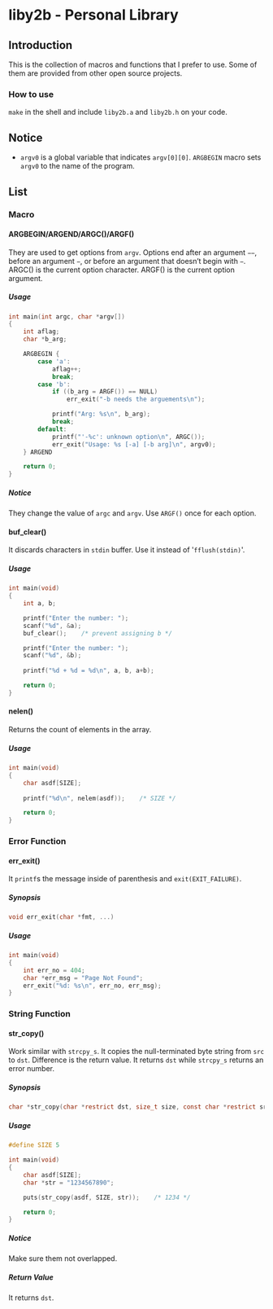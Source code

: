 liby2b - Personal Library
=========================

## Introduction
This is the collection of macros and functions that I prefer to use.
Some of them are provided from other open source projects.


### How to use
``make`` in the shell and include ``liby2b.a`` and ``liby2b.h`` on your code.


## Notice
* ``argv0`` is a global variable that indicates ``argv[0][0]``.
``ARGBEGIN`` macro sets ``argv0`` to the name of the program.

## List

### Macro

#### ARGBEGIN/ARGEND/ARGC()/ARGF()
They are used to get options from ``argv``.
Options end after an argument ``−−``, before an argument ``−``,
or before an argument that doesn’t begin with ``−``. 
ARGC() is the current option character.
ARGF() is the current option argument.

##### Usage
```c
int main(int argc, char *argv[])
{
    int aflag;
	char *b_arg;

    ARGBEGIN {
        case 'a':
            aflag++;
            break;
        case 'b':
			if ((b_arg = ARGF()) == NULL)
				err_exit("-b needs the arguements\n");

            printf("Arg: %s\n", b_arg);
            break;
        default:
			printf("'-%c': unknown option\n", ARGC());
            err_exit("Usage: %s [-a] [-b arg]\n", argv0);
    } ARGEND

    return 0;
}
```
##### Notice
They change the value of ``argc`` and ``argv``.
Use ``ARGF()`` once for each option.


#### buf_clear()
It discards characters in ``stdin`` buffer. Use it instead of '``fflush(stdin)``'.

##### Usage
```c
int main(void)
{
    int a, b;

    printf("Enter the number: ");
    scanf("%d", &a);
    buf_clear();    /* prevent assigning b */

    printf("Enter the number: ");
    scanf("%d", &b);
    
    printf("%d + %d = %d\n", a, b, a+b);

    return 0;
}
```

#### nelen()
Returns the count of elements in the array.

##### Usage
```c
int main(void)
{
	char asdf[SIZE];
	
	printf("%d\n", nelem(asdf));	/* SIZE */

	return 0;
}
```


### Error Function


#### err_exit()
It ``printf``s the message inside of parenthesis and ``exit(EXIT_FAILURE)``.

##### Synopsis
```c
void err_exit(char *fmt, ...)
```

##### Usage
```c
int main(void)
{
    int err_no = 404;
    char *err_msg = "Page Not Found";
    err_exit("%d: %s\n", err_no, err_msg);
}
```


### String Function


#### str_copy()
Work similar with ``strcpy_s``. It copies the null-terminated byte string from ``src`` to ``dst``.
Difference is the return value. It returns ``dst`` while ``strcpy_s`` returns an error number.

##### Synopsis
```c
char *str_copy(char *restrict dst, size_t size, const char *restrict src)
```

##### Usage
```c
#define SIZE 5

int main(void)
{
    char asdf[SIZE];
    char *str = "1234567890";

    puts(str_copy(asdf, SIZE, str));    /* 1234 */

    return 0;
}
```

##### Notice
Make sure them not overlapped.

##### Return Value
It returns ``dst``.
